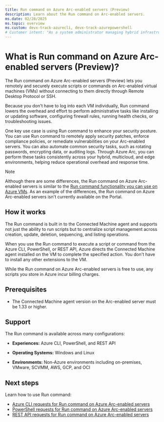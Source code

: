 ```yaml
---
title: Run command on Azure Arc-enabled servers (Preview)
description: Learn about the Run command on Arc-enabled servers.
ms.date: 02/28/2025
ms.topic: overview
ms.custom: devx-track-azurecli, devx-track-azurepowershell
# Customer intent: "As a system administrator managing hybrid infrastructure, I want to remotely execute scripts on Arc-enabled servers, so that I can efficiently perform administrative tasks and enhance security without needing to log into each VM directly."
---
```


# What is Run command on Azure Arc-enabled servers (Preview)?

The Run command on Azure Arc-enabled servers (Preview) lets you remotely and securely execute scripts or commands on Arc-enabled virtual machines (VMs) without connecting to them directly through Remote Desktop Protocol or SSH. 

Because you don't have to log into each VM individually, Run command lowers the overhead and effort to perform administrative tasks like installing or updating software, configuring firewall rules, running health checks, or troubleshooting issues.   

One key use case is using Run command to enhance your security posture. You can use Run command to remotely apply security patches, enforce compliance policies, or remediate vulnerabilities on your Arc-enabled servers. You can also automate common security tasks, such as rotating passwords, encrypting data, or auditing logs. Through Azure Arc, you can perform these tasks consistently across your hybrid, multicloud, and edge environments, helping reduce operational overhead and response time.

> [!NOTE] 
> Although there are some differences, the Run command on Azure Arc-enabled servers is similar to the [Run command functionality you can use on Azure VMs](/azure/virtual-machines/run-command-overview). As an example of the differences, the Run command on Azure Arc-enabled servers isn't currently available on the Portal.

## How it works

The Run command is built in to the Connected Machine agent and supports not just the ability to run scripts but to centralize script management across creation, update, deletion, sequencing, and listing operations.

When you use the Run command to execute a script or command from the Azure CLI, PowerShell, or REST API, Azure directs the Connected Machine agent installed on the VM to complete the specified action. You don't have to install any other extensions to the VM.

While the Run command on Azure Arc-enabled servers is free to use, any scripts you store in Azure incur billing charges. 

## Prerequisites

- The Connected Machine agent version on the Arc-enabled server must be 1.33 or higher.


## Support

The Run command is available across many configurations: 

- **Experiences:** Azure CLI, PowerShell, and REST API

- **Operating Systems:** Windows and Linux

- **Environments:** Non-Azure environments including on-premises, VMware, SCVMM, AWS, GCP, and OCI  

## Next steps
Learn how to use Run command:
- [Azure CLI requests for Run command on Azure Arc-enabled servers](run-command-cli.md)
- [PowerShell requests for Run command on Azure Arc-enabled servers](run-command-powershell.md)
- [REST API requests for Run command on Azure Arc-enabled servers](run-command-rest.md)


